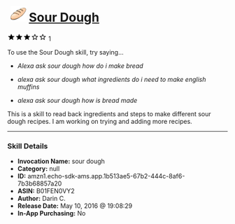 # &nbsp;<img src="skill_icon" alt="Sour Dough icon" width="36"> [Sour Dough](http://alexa.amazon.com/#skills/amzn1.echo-sdk-ams.app.1b513ae5-67b2-444c-8af6-7b3b68857a20)
![3 stars](../../images/ic_star_black_18dp_1x.png)![3 stars](../../images/ic_star_black_18dp_1x.png)![3 stars](../../images/ic_star_black_18dp_1x.png)![3 stars](../../images/ic_star_border_black_18dp_1x.png)![3 stars](../../images/ic_star_border_black_18dp_1x.png) 1

To use the Sour Dough skill, try saying...

* *Alexa ask sour dough how do i make bread*

* *alexa ask sour dough what ingredients do i need to make english muffins*

* *alexa ask sour dough how is bread made*

This is a skill to read back ingredients and steps to make different sour dough recipes. I am working on trying and adding more recipes.

***

### Skill Details

* **Invocation Name:** sour dough
* **Category:** null
* **ID:** amzn1.echo-sdk-ams.app.1b513ae5-67b2-444c-8af6-7b3b68857a20
* **ASIN:** B01FEN0VY2
* **Author:** Darin C.
* **Release Date:** May 10, 2016 @ 19:08:29
* **In-App Purchasing:** No
